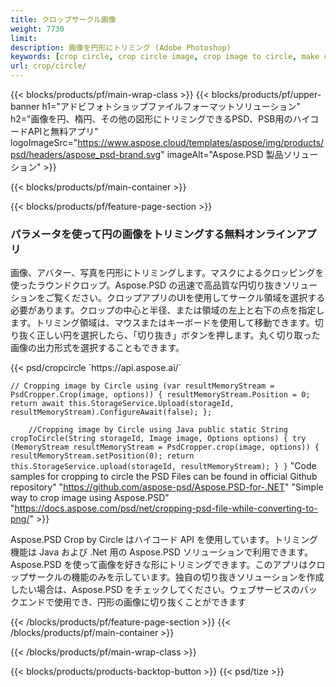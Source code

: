 ```yaml
---
title: クロップサークル画像
weight: 7730
limit: 
description: 画像を円形にトリミング (Adobe Photoshop)
keywords: [crop circle, crop circle image, crop image to circle, make circle photo]
url: crop/circle/
---
```

{{< blocks/products/pf/main-wrap-class >}}
{{< blocks/products/pf/upper-banner h1="アドビフォトショップファイルフォーマットソリューション" h2="画像を円、楕円、その他の図形にトリミングできるPSD、PSB用のハイコードAPIと無料アプリ" logoImageSrc="https://www.aspose.cloud/templates/aspose/img/products/psd/headers/aspose_psd-brand.svg" imageAlt="Aspose.PSD 製品ソリューション" >}}

{{< blocks/products/pf/main-container >}}

{{< blocks/products/pf/feature-page-section >}}
<h3 class="headingpdleft">パラメータを使って円の画像をトリミングする無料オンラインアプリ</h3>
<p>画像、アバター、写真を円形にトリミングします。マスクによるクロッピングを使ったラウンドクロップ。Aspose.PSD の迅速で高品質な円切り抜きソリューションをご覧ください。クロップアプリのUIを使用してサークル領域を選択する必要があります。クロップの中心と半径、または領域の左上と右下の点を指定します。トリミング領域は、マウスまたはキーボードを使用して移動できます。切り抜く正しい円を選択したら、「切り抜き」ボタンを押します。丸く切り取った画像の出力形式を選択することもできます。</p>
{{< psd/cropcircle `https://api.aspose.ai/` 

`// Cropping image by Circle
using (var resultMemoryStream = PsdCropper.Crop(image, options))
{
	resultMemoryStream.Position = 0;
	return await this.StorageService.Upload(storageId, resultMemoryStream).ConfigureAwait(false);
};` 
     
`    //Cropping image by Circle using Java
	public static String cropToCircle(String storageId, Image image, Options options) {
        try (MemoryStream resultMemoryStream = PsdCropper.crop(image, options)) {
            resultMemoryStream.setPosition(0);
            return this.StorageService.upload(storageId, resultMemoryStream);
        }
    }` 
"Code samples for cropping to circle the PSD Files can be found in official Github repository"  "https://github.com/aspose-psd/Aspose.PSD-for-.NET" 
"Simple way to crop image using Aspose.PSD" "https://docs.aspose.com/psd/net/cropping-psd-file-while-converting-to-png/" >}}
<p>Aspose.PSD Crop by Circle はハイコード API を使用しています。トリミング機能は Java および .Net 用の Aspose.PSD ソリューションで利用できます。Aspose.PSD を使って画像を好きな形にトリミングできます。このアプリはクロップサークルの機能のみを示しています。独自の切り抜きソリューションを作成したい場合は、Aspose.PSD をチェックしてください。ウェブサービスのバックエンドで使用でき、円形の画像に切り抜くことができます</p>
<!--<ul>
<li><a href="psb">PSB Circle Crop</a></li>
<li><a href="ellipse">Ellipse crop App</a></li>
</ul>-->
{{< /blocks/products/pf/feature-page-section >}}
{{< /blocks/products/pf/main-container >}}


{{< /blocks/products/pf/main-wrap-class >}}

{{< blocks/products/products-backtop-button >}}
{{< psd/tize >}}
